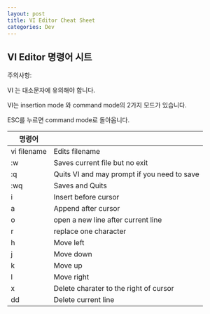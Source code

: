 ```yaml
---
layout: post
title: VI Editor Cheat Sheet
categories: Dev
---
```


## VI Editor 명령어 시트



주의사항:

VI 는 대소문자에 유의해야 합니다.

VI는 insertion mode 와 command mode의 2가지 모드가 있습니다.

ESC를 누르면 command mode로 돌아옵니다.



| 명령어      |                                             |
| ----------- | ------------------------------------------- |
| vi filename | Edits filename                              |
| :w          | Saves current file but no exit              |
| :q          | Quits VI and may prompt if you need to save |
| :wq         | Saves and Quits                             |
| i           | Insert before cursor                        |
| a           | Append after cursor                         |
| o           | open a new line after current line          |
| r           | replace one character                       |
| h           | Move left                                   |
| j           | Move down                                   |
| k           | Move up                                     |
| l           | Move right                                  |
| x           | Delete charater to the right of cursor      |
| dd          | Delete current line                         |

